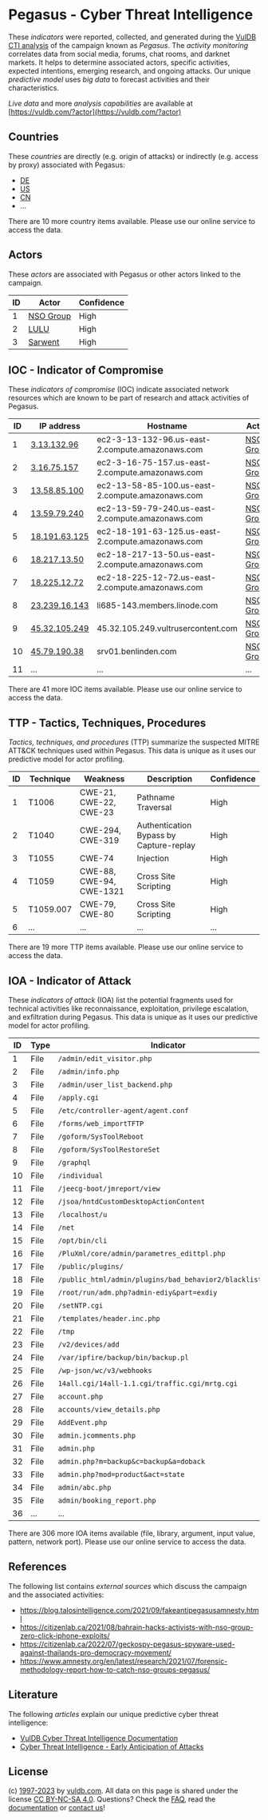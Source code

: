 # Pegasus - Cyber Threat Intelligence

These _indicators_ were reported, collected, and generated during the [VulDB CTI analysis](https://vuldb.com/?kb.cti) of the campaign known as _Pegasus_. The _activity monitoring_ correlates data from social media, forums, chat rooms, and darknet markets. It helps to determine associated actors, specific activities, expected intentions, emerging research, and ongoing attacks. Our unique _predictive model_ uses _big data_ to forecast activities and their characteristics.

_Live data_ and more _analysis capabilities_ are available at [https://vuldb.com/?actor](https://vuldb.com/?actor)

## Countries

These _countries_ are directly (e.g. origin of attacks) or indirectly (e.g. access by proxy) associated with Pegasus:

* [DE](https://vuldb.com/?country.de)
* [US](https://vuldb.com/?country.us)
* [CN](https://vuldb.com/?country.cn)
* ...

There are 10 more country items available. Please use our online service to access the data.

## Actors

These _actors_ are associated with Pegasus or other actors linked to the campaign.

ID | Actor | Confidence
-- | ----- | ----------
1 | [NSO Group](https://vuldb.com/?actor.nso_group) | High
2 | [LULU](https://vuldb.com/?actor.lulu) | High
3 | [Sarwent](https://vuldb.com/?actor.sarwent) | High

## IOC - Indicator of Compromise

These _indicators of compromise_ (IOC) indicate associated network resources which are known to be part of research and attack activities of Pegasus.

ID | IP address | Hostname | Actor | Confidence
-- | ---------- | -------- | ----- | ----------
1 | [3.13.132.96](https://vuldb.com/?ip.3.13.132.96) | ec2-3-13-132-96.us-east-2.compute.amazonaws.com | [NSO Group](https://vuldb.com/?actor.nso_group) | Medium
2 | [3.16.75.157](https://vuldb.com/?ip.3.16.75.157) | ec2-3-16-75-157.us-east-2.compute.amazonaws.com | [NSO Group](https://vuldb.com/?actor.nso_group) | Medium
3 | [13.58.85.100](https://vuldb.com/?ip.13.58.85.100) | ec2-13-58-85-100.us-east-2.compute.amazonaws.com | [NSO Group](https://vuldb.com/?actor.nso_group) | Medium
4 | [13.59.79.240](https://vuldb.com/?ip.13.59.79.240) | ec2-13-59-79-240.us-east-2.compute.amazonaws.com | [NSO Group](https://vuldb.com/?actor.nso_group) | Medium
5 | [18.191.63.125](https://vuldb.com/?ip.18.191.63.125) | ec2-18-191-63-125.us-east-2.compute.amazonaws.com | [NSO Group](https://vuldb.com/?actor.nso_group) | Medium
6 | [18.217.13.50](https://vuldb.com/?ip.18.217.13.50) | ec2-18-217-13-50.us-east-2.compute.amazonaws.com | [NSO Group](https://vuldb.com/?actor.nso_group) | Medium
7 | [18.225.12.72](https://vuldb.com/?ip.18.225.12.72) | ec2-18-225-12-72.us-east-2.compute.amazonaws.com | [NSO Group](https://vuldb.com/?actor.nso_group) | Medium
8 | [23.239.16.143](https://vuldb.com/?ip.23.239.16.143) | li685-143.members.linode.com | [NSO Group](https://vuldb.com/?actor.nso_group) | High
9 | [45.32.105.249](https://vuldb.com/?ip.45.32.105.249) | 45.32.105.249.vultrusercontent.com | [NSO Group](https://vuldb.com/?actor.nso_group) | High
10 | [45.79.190.38](https://vuldb.com/?ip.45.79.190.38) | srv01.benlinden.com | [NSO Group](https://vuldb.com/?actor.nso_group) | High
11 | ... | ... | ... | ...

There are 41 more IOC items available. Please use our online service to access the data.

## TTP - Tactics, Techniques, Procedures

_Tactics, techniques, and procedures_ (TTP) summarize the suspected MITRE ATT&CK techniques used within Pegasus. This data is unique as it uses our predictive model for actor profiling.

ID | Technique | Weakness | Description | Confidence
-- | --------- | -------- | ----------- | ----------
1 | T1006 | CWE-21, CWE-22, CWE-23 | Pathname Traversal | High
2 | T1040 | CWE-294, CWE-319 | Authentication Bypass by Capture-replay | High
3 | T1055 | CWE-74 | Injection | High
4 | T1059 | CWE-88, CWE-94, CWE-1321 | Cross Site Scripting | High
5 | T1059.007 | CWE-79, CWE-80 | Cross Site Scripting | High
6 | ... | ... | ... | ...

There are 19 more TTP items available. Please use our online service to access the data.

## IOA - Indicator of Attack

These _indicators of attack_ (IOA) list the potential fragments used for technical activities like reconnaissance, exploitation, privilege escalation, and exfiltration during Pegasus. This data is unique as it uses our predictive model for actor profiling.

ID | Type | Indicator | Confidence
-- | ---- | --------- | ----------
1 | File | `/admin/edit_visitor.php` | High
2 | File | `/admin/info.php` | High
3 | File | `/admin/user_list_backend.php` | High
4 | File | `/apply.cgi` | Medium
5 | File | `/etc/controller-agent/agent.conf` | High
6 | File | `/forms/web_importTFTP` | High
7 | File | `/goform/SysToolReboot` | High
8 | File | `/goform/SysToolRestoreSet` | High
9 | File | `/graphql` | Medium
10 | File | `/individual` | Medium
11 | File | `/jeecg-boot/jmreport/view` | High
12 | File | `/jsoa/hntdCustomDesktopActionContent` | High
13 | File | `/localhost/u` | Medium
14 | File | `/net` | Low
15 | File | `/opt/bin/cli` | Medium
16 | File | `/PluXml/core/admin/parametres_edittpl.php` | High
17 | File | `/public/plugins/` | High
18 | File | `/public_html/admin/plugins/bad_behavior2/blacklist.php` | High
19 | File | `/root/run/adm.php?admin-ediy&part=exdiy` | High
20 | File | `/setNTP.cgi` | Medium
21 | File | `/templates/header.inc.php` | High
22 | File | `/tmp` | Low
23 | File | `/v2/devices/add` | High
24 | File | `/var/ipfire/backup/bin/backup.pl` | High
25 | File | `/wp-json/wc/v3/webhooks` | High
26 | File | `14all.cgi/14all-1.1.cgi/traffic.cgi/mrtg.cgi` | High
27 | File | `account.php` | Medium
28 | File | `accounts/view_details.php` | High
29 | File | `AddEvent.php` | Medium
30 | File | `admin.jcomments.php` | High
31 | File | `admin.php` | Medium
32 | File | `admin.php?m=backup&c=backup&a=doback` | High
33 | File | `admin.php?mod=product&act=state` | High
34 | File | `admin/abc.php` | High
35 | File | `admin/booking_report.php` | High
36 | ... | ... | ...

There are 306 more IOA items available (file, library, argument, input value, pattern, network port). Please use our online service to access the data.

## References

The following list contains _external sources_ which discuss the campaign and the associated activities:

* https://blog.talosintelligence.com/2021/09/fakeantipegasusamnesty.html
* https://citizenlab.ca/2021/08/bahrain-hacks-activists-with-nso-group-zero-click-iphone-exploits/
* https://citizenlab.ca/2022/07/geckospy-pegasus-spyware-used-against-thailands-pro-democracy-movement/
* https://www.amnesty.org/en/latest/research/2021/07/forensic-methodology-report-how-to-catch-nso-groups-pegasus/

## Literature

The following _articles_ explain our unique predictive cyber threat intelligence:

* [VulDB Cyber Threat Intelligence Documentation](https://vuldb.com/?kb.cti)
* [Cyber Threat Intelligence - Early Anticipation of Attacks](https://www.scip.ch/en/?labs.20201022)

## License

(c) [1997-2023](https://vuldb.com/?kb.changelog) by [vuldb.com](https://vuldb.com/?kb.about). All data on this page is shared under the license [CC BY-NC-SA 4.0](https://creativecommons.org/licenses/by-nc-sa/4.0/). Questions? Check the [FAQ](https://vuldb.com/?kb.faq), read the [documentation](https://vuldb.com/?kb) or [contact us](https://vuldb.com/?contact)!
